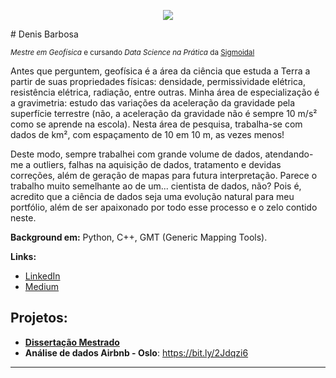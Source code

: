 <p align="center">
  <img src="https://github.com/carlosfab/template_portfolio/raw/master/banner.png" >
</p>
# Denis Barbosa

<sub>*Mestre em Geofísica* e cursando *Data Science na Prática* da [Sigmoidal](https://sigmoidal.ai/)</sub>

Antes que perguntem, geofísica é a área da ciência que estuda a Terra a partir de suas propriedades físicas: densidade, permissividade elétrica, resistência elétrica, radiação, entre outras. Minha área de especialização é a gravimetria: estudo das variações da aceleração da gravidade pela superfície terrestre (não, a aceleração da gravidade não é sempre 10 m/s² como se aprende na escola). Nesta área de pesquisa, trabalha-se com dados de km², com espaçamento de 10 em 10 m, as vezes menos!

Deste modo, sempre trabalhei com grande volume de dados, atendando-me a outliers, falhas na aquisição de dados, tratamento e devidas correções, além de geração de mapas para futura interpretação. Parece o trabalho muito semelhante ao de um... cientista de dados, não? Pois é, acredito que a ciência de dados seja uma evolução natural para meu portfólio, além de ser apaixonado por todo esse processo e o zelo contido neste.

**Background em:** Python, C++, GMT (Generic Mapping Tools).

**Links:**
* [LinkedIn](https://www.linkedin.com/in/denis-barbosa-329ba489/)
* [Medium](https://medium.com/@denis.barbosa)


## Projetos:

* [**Dissertação Mestrado**](https://www.teses.usp.br/teses/disponiveis/14/14132/tde-04062018-174950/publico/Dissertacao_Mestrado_Denis_Barbosa.pdf)
* **Análise de dados Airbnb - Oslo**: https://bit.ly/2Jdqzi6 
---

